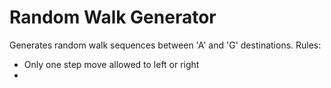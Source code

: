 # Random Walk Generator
Generates random walk sequences between 'A' and 'G' destinations.
Rules:
- Only one step move allowed to left or right
- 
